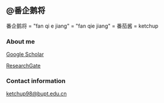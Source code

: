 ## @番企鹅将

番企鹅将 = "fan qi e jiang" = "fan qie jiang" = 番茄酱 = ketchup

### About me

[Google Scholar](https://scholar.google.com/citations?user=d8GW8D0AAAAJ&hl=en)

[ResearchGate](https://www.researchgate.net/profile/Yuepeng-Wu-3)

### Contact information

ketchup98@bupt.edu.cn

